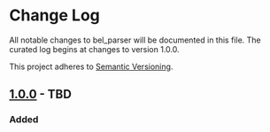 # Change Log
All notable changes to bel_parser will be documented in this file. The curated log begins at changes to version 1.0.0.

This project adheres to [Semantic Versioning](http://semver.org/).

## [1.0.0][1.0.0] - TBD

### Added

[1.0.0]:    https://github.com/OpenBEL/bel_parser/compare/0.0.0...1.0.0
